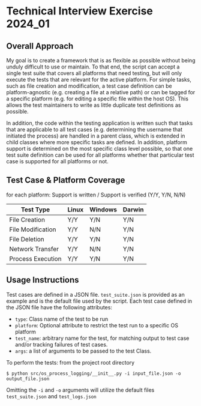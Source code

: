 # Technical Interview Exercise 2024_01

## Overall Approach
My goal is to create a framework that is as flexible as possible without being unduly difficult to use or 
maintain. To that end, the script can accept a single test suite that covers all platforms that need testing, but will 
only execute the tests that are relevant for the active platform. For simple tasks, such as file creation and 
modification, a test case definition can be platform-agnostic (e.g. creating a file at a relative path) or can be tagged for
a specific platform (e.g. for editing a specific file within the host OS). This allows the test maintainers to write as 
little duplicate test definitions as possible.

In addition, the code within the testing application is written such that tasks that are applicable to all test cases 
(e.g. determining the username that initiated the process) are handled in a parent class, which is extended in child classes 
where more specific tasks are defined. In addition, platform support is determined on the most specific class level 
possible, so that one test suite definition can be used for all platforms whether that particular test case is supported
for all platforms or not.

## Test Case & Platform Coverage
for each platform: Support is written / Support is verified (Y/Y, Y/N, N/N)

| Test Type           | Linux | Windows | Darwin |
|---------------------|-------|---------|--------| 
| File Creation       | Y/Y   | Y/N     | Y/N    |
| File Modification   | Y/Y   | N/N     | Y/N    |
| File Deletion       | Y/Y   | Y/N     | Y/N    |
| Network Transfer    | Y/Y   | N/N     | Y/N    |
| Process Execution   | Y/Y   | Y/N     | Y/N    |

## Usage Instructions
Test cases are defined in a JSON file. `test_suite.json` is provided as an example and is the default file used by the 
script. Each test case defined in the JSON file have the following attributes:
- `type`: Class name of the test to be run
- `platform`: Optional attribute to restrict the test run to a specific OS platform
- `test_name`: arbitrary name for the test, for matching output to test case and/or tracking failures of test cases.
- `args`: a list of arguments to be passed to the test Class.

To perform the tests:
    from the project root directory
```shell
$ python src/os_process_logging/__init__.py -i input_file.json -o output_file.json
```
Omitting the `-i` and `-o` arguments will utilize the default files `test_suite.json` and `test_logs.json`

